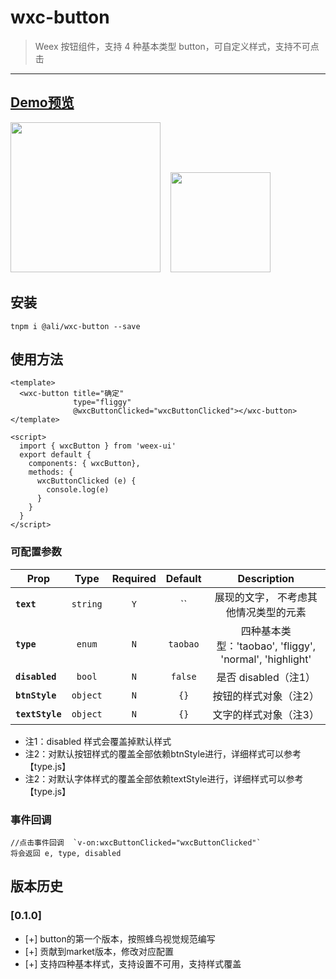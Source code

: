# wxc-button

> Weex 按钮组件，支持 4 种基本类型 button，可自定义样式，支持不可点击

-----

## [Demo预览](https://h5.m.taobao.com/trip/wxc-button/index.html?_wx_tpl=https%3A%2F%2Fh5.m.taobao.com%2Ftrip%2Fwxc-button%2Fdemo%2Findex.native-min.js)

<img src="http://gtms02.alicdn.com/tfs/TB1ZivISXXXXXbiXXXXXXXXXXXX-750-1334.gif" width="240"/>&nbsp;&nbsp;&nbsp;&nbsp;<img src="http://gtms04.alicdn.com/tfs/TB1e69sSpXXXXclXXXXXXXXXXXX-200-200.png" width="160"/>


## 安装

```
tnpm i @ali/wxc-button --save
```

## 使用方法

```
<template>
  <wxc-button title="确定"
              type="fliggy"
              @wxcButtonClicked="wxcButtonClicked"></wxc-button>
</template>

<script>
  import { wxcButton } from 'weex-ui'
  export default {
    components: { wxcButton},
    methods: {
      wxcButtonClicked (e) {
        console.log(e)
      }
    }
  }
</script>
```


### 可配置参数
| Prop | Type | Required | Default | Description |
| ---- |:----:|:---:|:-------:| :----------:|
| **`text`** | `string` | `Y` | `` | 展现的文字， 不考虑其他情况类型的元素 |
| **`type`** | `enum` | `N` | `taobao` | 四种基本类型：'taobao', 'fliggy', 'normal', 'highlight' |
| **`disabled`** | `bool` | `N` | `false` | 是否 disabled（注1） |
| **`btnStyle`** | `object` | `N` | `{}` | 按钮的样式对象（注2） |
| **`textStyle`** | `object` | `N` | `{}` | 文字的样式对象（注3） |

* 注1：disabled 样式会覆盖掉默认样式
* 注2：对默认按钮样式的覆盖全部依赖btnStyle进行，详细样式可以参考【type.js】
* 注2：对默认字体样式的覆盖全部依赖textStyle进行，详细样式可以参考【type.js】

### 事件回调
```
//点击事件回调  `v-on:wxcButtonClicked="wxcButtonClicked"`
将会返回 e, type, disabled
```

## 版本历史

### [0.1.0]
- [+] button的第一个版本，按照蜂鸟视觉规范编写
- [+] 贡献到market版本，修改对应配置
- [+] 支持四种基本样式，支持设置不可用，支持样式覆盖
